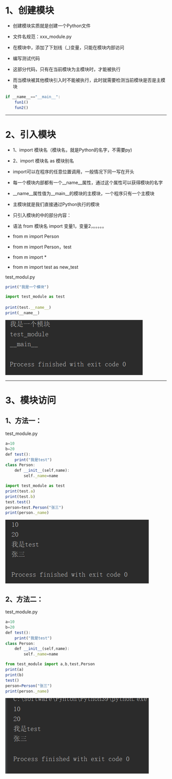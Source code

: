 # 1、创建模块

- 创建模块实质就是创建一个Python文件

- 文件名规范：xxx_module.py

- 在模块中，添加了下划线（_)变量，只能在模块内部访问

- 编写测试代码

- 这部分代码，只有在当前模块为主模块时，才能被执行

- 而当模块被其他模块引入时不能被执行，此时就需要检测当前模块是否是主模块

```javascript
if __name__=="__main__":
    fun1()
    fun2()
```



---

# 2、引入模块

- 1、import 模块名（模块名，就是Python的名字，不需要py)

- 2、import 模块名 as 模块别名

- import可以在程序的任意位置调用，一般情况下同一写在开头

- 每一个模块内部都有一个__name__属性，通过这个属性可以获得模块的名字

- __name__属性值为__main__的模块的主模块，一个程序只有一个主模块

- 主模块就是我们直接通过Python执行的模块

- 只引入模块的中的部分内容：

- 语法 from 模块名 import 变量1，变量2，。。。。。

- from m import Person

- from m import Person，test

- from m import *

- from m import test as new_test



test_modul.py

```javascript
print("我是一个模块")
```



```javascript
import test_module as test

print(test.__name__)
print(__name__)
```



![](images/WEBRESOURCEead4918d6505b6c0dedbd5d66733e8a6截图.png)



---

# 3、模块访问



## 1、方法一：

test_module.py

```javascript
a=10
b=20
def test():
    print("我是test")
class Person:
    def __init__(self,name):
        self._name=name
```



```javascript
import test_module as test
print(test.a)
print(test.b)
test.test()
person=test.Person("张三")
print(person._name)
```



![](images/WEBRESOURCE8647e106f58e5878dea0638f9fa4364b截图.png)

## 2、方法二：

test_module.py

```javascript
a=10
b=20
def test():
    print("我是test")
class Person:
    def __init__(self,name):
        self._name=name
```



```javascript
from test_module import a,b,test,Person
print(a)
print(b)
test()
person=Person("张三")
print(person._name)
```



![](images/WEBRESOURCEd7239cf4d25810da4409525e49066101截图.png)

